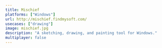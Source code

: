 ```yaml
---
title: Mischief
platforms: ["Windows"]
url: http://mischief.findmysoft.com/
usecases: ["drawing"]
image: mischief.jpg
description: "A sketching, drawing, and painting tool for Windows."
multiplayer: false
---
```

